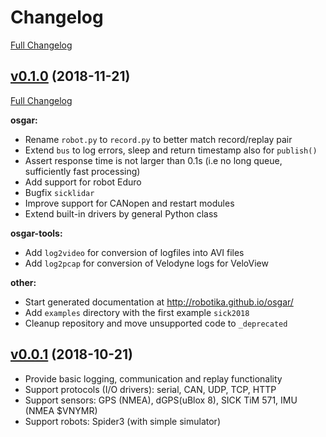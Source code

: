 # Changelog

[Full Changelog](https://github.com/robotika/osgar/compare/v0.1.0...master)


## [v0.1.0](https://github.com/robotika/osgar/tree/v0.1.0) (2018-11-21)
[Full Changelog](https://github.com/robotika/osgar/compare/v0.0.1...v0.1.0)

**osgar:**
- Rename `robot.py` to `record.py` to better match record/replay pair
- Extend `bus` to log errors, sleep and return timestamp also for `publish()`
- Assert response time is not larger than 0.1s (i.e no long queue, sufficiently fast processing)
- Add support for robot Eduro
- Bugfix `sicklidar`
- Improve support for CANopen and restart modules
- Extend built-in drivers by general Python class

**osgar-tools:**
- Add `log2video` for conversion of logfiles into AVI files
- Add `log2pcap` for conversion of Velodyne logs for VeloView

**other:**
- Start generated documentation at http://robotika.github.io/osgar/
- Add `examples` directory with the first example `sick2018`
- Cleanup repository and move unsupported code to `_deprecated`


## [v0.0.1](https://github.com/robotika/osgar/tree/v0.0.1) (2018-10-21)

- Provide basic logging, communication and replay functionality
- Support protocols (I/O drivers): serial, CAN, UDP, TCP, HTTP
- Support sensors: GPS (NMEA), dGPS(uBlox 8), SICK TiM 571, IMU (NMEA $VNYMR)
- Support robots: Spider3 (with simple simulator)

